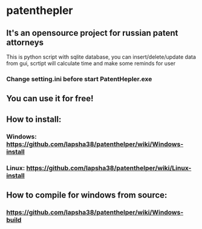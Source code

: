 # patenthepler
## It's an opensource project for russian patent attorneys  
This is python script with sqlite database, you can insert/delete/update data from gui, scrtipt will calculate time and make some reminds for user  
  
### Change setting.ini before start PatentHepler.exe
## You can use it for free!
## How to install:
### Windows: https://github.com/lapsha38/patenthelper/wiki/Windows-install
### Linux: https://github.com/lapsha38/patenthelper/wiki/Linux-install
## How to compile for windows from source:
### https://github.com/lapsha38/patenthelper/wiki/Windows-build
